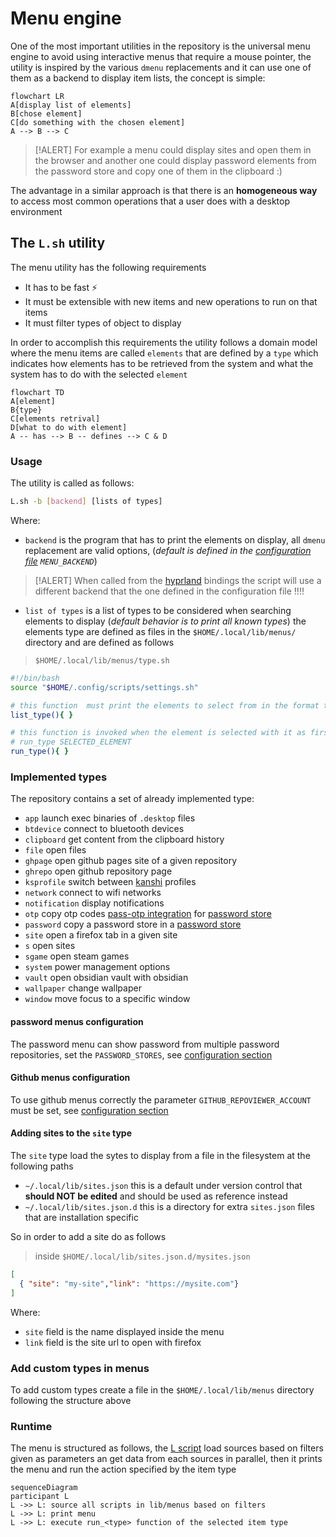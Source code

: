 # Menu engine

One of the most important utilities in the repository is the universal menu engine to avoid using interactive menus that require a mouse pointer, the utility is inspired by the various `dmenu` replacements and it can use one of them as a backend to display item lists, the concept is simple:

```mermaid
flowchart LR
A[display list of elements]
B[chose element]
C[do something with the chosen element]
A --> B --> C
```


> [!ALERT]
> For example a menu could display sites and open them in the browser and another one could display password elements from the password store and copy one of them in the clipboard :)


The advantage in a similar approach is that there is an **homogeneous way** to access most common operations that a user does with a desktop environment

## The `L.sh` utility

The menu utility has the following requirements

- It has to be fast ⚡
- It must be extensible with new items and new operations to run on that items
- It must filter types of object to display

In order to accomplish this requirements the utility follows a domain model where the menu items are called `elements` that are defined by a `type` which indicates how elements has to be retrieved from the system and what the system has to do with the selected `element`

```mermaid
flowchart TD
A[element]
B{type}
C[elements retrival]
D[what to do with element]
A -- has --> B -- defines --> C & D
```

### Usage

The utility is called as follows:

```bash
L.sh -b [backend] [lists of types]
```

Where:

- `backend` is the program that has to print the elements on display, all `dmenu` replacement are valid options, (*default is defined in the [configuration file](/configuration) `MENU_BACKEND`*)
> [!ALERT]
> When called from the [hyprland](https://hyprland.org) bindings the script will use a different backend that the one defined in the configuration file !!!!

- `list of types` is a list of types to be considered when searching elements to display (*default behavior is to print all known types*) the elements type are defined as files in the `$HOME/.local/lib/menus/` directory and are defined as follows


>`$HOME/.local/lib/menus/type.sh`
```bash
#!/bin/bash
source "$HOME/.config/scripts/settings.sh"

# this function  must print the elements to select from in the format type:element, to add type use sed 's/^/type:/g'
list_type(){ }

# this function is invoked when the element is selected with it as first argument:
# run_type SELECTED_ELEMENT
run_type(){ }
```

### Implemented types

The repository contains a set of already implemented type:

- `app` launch exec binaries of `.desktop` files
- `btdevice` connect to bluetooth devices
- `clipboard` get content from the clipboard history
- `file` open files
- `ghpage` open github pages site of a given repository
- `ghrepo` open github repository page
- `ksprofile` switch between [kanshi](https://sr.ht/~emersion/kanshi/) profiles
- `network` connect to wifi networks
- `notification` display notifications
- `otp` copy otp codes [pass-otp integration](https://github.com/tadfisher/pass-otp#readme) for [password store](https://www.passwordstore.org/)
- `password` copy a password store in a [password store](https://www.passwordstore.org/)
- `site` open a firefox tab in a given site
- `s` open sites
- `sgame` open steam games
- `system` power management options
- `vault` open obsidian vault with obsidian
- `wallpaper` change wallpaper
- `window` move focus to a specific window

#### password menus configuration

The password menu can show password from multiple password repositories, set the `PASSWORD_STORES`, see [configuration section](configuration.md)

#### Github menus configuration

To use github menus correctly the parameter `GITHUB_REPOVIEWER_ACCOUNT` must be set, see [configuration section](configuration.md)

#### Adding sites to the `site` type

The `site` type load the sytes to display from a file in the filesystem at the following paths

- `~/.local/lib/sites.json` this is a default under version control that **should NOT be edited** and should be used as reference instead
- `~/.local/lib/sites.json.d` this is a directory for extra `sites.json` files that are installation specific

So in order to add a site do as follows

> inside `$HOME/.local/lib/sites.json.d/mysites.json`
```json
[
  { "site": "my-site","link": "https://mysite.com"}
]
```

Where:

- `site` field is the name displayed inside the menu
- `link` field is the site url to open with firefox

### Add custom types in menus

To add custom types create a file in the `$HOME/.local/lib/menus` directory following the structure above

### Runtime

The menu is structured as follows, the [L script](../bin/L.sh) load sources based on filters given as parameters an get data from each sources in parallel, then it prints the menu and run the action specified by the item type

```mermaid
sequenceDiagram
participant L
L ->> L: source all scripts in lib/menus based on filters
L ->> L: print menu
L ->> L: execute run_<type> function of the selected item type
```
